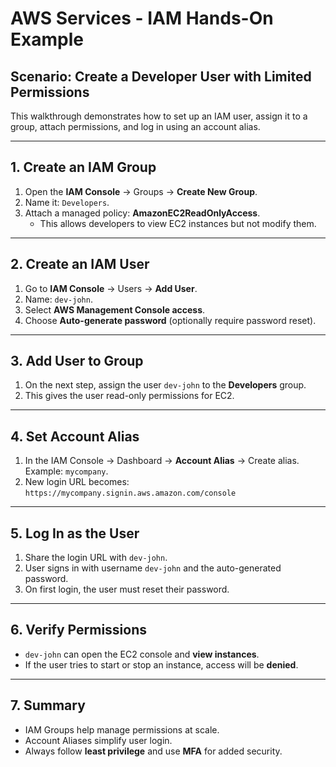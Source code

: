 # AWS Services - IAM Hands-On Example

## Scenario: Create a Developer User with Limited Permissions

This walkthrough demonstrates how to set up an IAM user, assign it to a group, attach permissions, and log in using an
account alias.

---

## 1. Create an IAM Group

1. Open the **IAM Console** → Groups → **Create New Group**.
2. Name it: `Developers`.
3. Attach a managed policy: **AmazonEC2ReadOnlyAccess**.
    - This allows developers to view EC2 instances but not modify them.

---

## 2. Create an IAM User

1. Go to **IAM Console** → Users → **Add User**.
2. Name: `dev-john`.
3. Select **AWS Management Console access**.
4. Choose **Auto-generate password** (optionally require password reset).

---

## 3. Add User to Group

1. On the next step, assign the user `dev-john` to the **Developers** group.
2. This gives the user read-only permissions for EC2.

---

## 4. Set Account Alias

1. In the IAM Console → Dashboard → **Account Alias** → Create alias.  
   Example: `mycompany`.
2. New login URL becomes:  
   `https://mycompany.signin.aws.amazon.com/console`

---

## 5. Log In as the User

1. Share the login URL with `dev-john`.
2. User signs in with username `dev-john` and the auto-generated password.
3. On first login, the user must reset their password.

---

## 6. Verify Permissions

- `dev-john` can open the EC2 console and **view instances**.
- If the user tries to start or stop an instance, access will be **denied**.

---

## 7. Summary

- IAM Groups help manage permissions at scale.
- Account Aliases simplify user login.
- Always follow **least privilege** and use **MFA** for added security.
